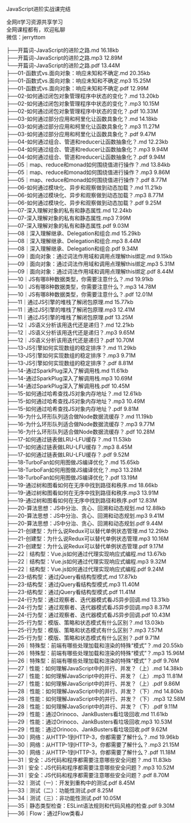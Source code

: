 JavaScript进阶实战课完结

全网it学习资源共享学习<br>全网课程都有，欢迎私聊<br>微信：jerryttom<br>

├──开篇词-JavaScript的进阶之路.md 16.18kb<br> ├──开篇词-JavaScript的进阶之路.mp3 12.89M<br> └──开篇词-JavaScript的进阶之路.pdf 13.44M<br> ├──01-函数式vs.面向对象：响应未知和不确定.md 20.35kb<br> ├──01-函数式vs.面向对象：响应未知和不确定.mp3 15.25M<br> ├──01-函数式vs.面向对象：响应未知和不确定.pdf 12.99M<br> ├──02-如何通过闭包对象管理程序中状态的变化？.md 13.20kb<br> ├──02-如何通过闭包对象管理程序中状态的变化？.mp3 10.15M<br> ├──02-如何通过闭包对象管理程序中状态的变化？.pdf 10.33M<br> ├──03-如何通过部分应用和柯里化让函数具象化？.md 14.18kb<br> ├──03-如何通过部分应用和柯里化让函数具象化？.mp3 11.27M<br> ├──03-如何通过部分应用和柯里化让函数具象化？.pdf 9.47M<br> ├──04-如何通过组合、管道和reducer让函数抽象化？.md 12.23kb<br> ├──04-如何通过组合、管道和reducer让函数抽象化？.mp3 9.94M<br> ├──04-如何通过组合、管道和reducer让函数抽象化？.pdf 9.94M<br> ├──05｜map、reduce和monad如何围绕值进行操作？.md 13.84kb<br> ├──05｜map、reduce和monad如何围绕值进行操作？.mp3 9.86M<br> ├──05｜map、reduce和monad如何围绕值进行操作？.pdf 8.77M<br> ├──06-如何通过模块化、异步和观察做到动态加载？.md 11.21kb<br> ├──06-如何通过模块化、异步和观察做到动态加载？.mp3 8.77M<br> ├──06-如何通过模块化、异步和观察做到动态加载？.pdf 9.25M<br> ├──07-深入理解对象的私有和静态属性.md 12.24kb<br> ├──07-深入理解对象的私有和静态属性.mp3 7.99M<br> ├──07-深入理解对象的私有和静态属性.pdf 9.03M<br> ├──08｜深入理解继承、Delegation和组合.md 15.29kb<br> ├──08｜深入理解继承、Delegation和组合.mp3 8.44M<br> ├──08｜深入理解继承、Delegation和组合.pdf 9.34M<br> ├──09｜面向对象：通过词法作用域和调用点理解this绑定.md 9.15kb<br> ├──09｜面向对象：通过词法作用域和调用点理解this绑定.mp3 5.31M<br> ├──09｜面向对象：通过词法作用域和调用点理解this绑定.pdf 8.44M<br> ├──10｜JS有哪8种数据类型，你需要注意什么？.md 19.91kb<br> ├──10｜JS有哪8种数据类型，你需要注意什么？.mp3 14.78M<br> ├──10｜JS有哪8种数据类型，你需要注意什么？.pdf 12.01M<br> ├──11｜通过JS引擎的堆栈了解闭包原理.md 15.77kb<br> ├──11｜通过JS引擎的堆栈了解闭包原理.mp3 12.41M<br> ├──11｜通过JS引擎的堆栈了解闭包原理.pdf 13.25M<br> ├──12｜JS语义分析该用迭代还是递归？.md 12.21kb<br> ├──12｜JS语义分析该用迭代还是递归？.mp3 9.65M<br> ├──12｜JS语义分析该用迭代还是递归？.pdf 10.70M<br> ├──13-JS引擎如何实现数组的稳定排序？.md 11.29kb<br> ├──13-JS引擎如何实现数组的稳定排序？.mp3 9.71M<br> ├──13-JS引擎如何实现数组的稳定排序？.pdf 8.81M<br> ├──14-通过SparkPlug深入了解调用栈.md 11.61kb<br> ├──14-通过SparkPlug深入了解调用栈.mp3 10.69M<br> ├──14-通过SparkPlug深入了解调用栈.pdf 10.45M<br> ├──15-如何通过哈希查找JS对象内存地址？.md 12.61kb<br> ├──15-如何通过哈希查找JS对象内存地址？.mp3 10.49M<br> ├──15-如何通过哈希查找JS对象内存地址？.pdf 9.81M<br> ├──16-为什么环形队列适合做Node数据流缓存？.md 11.19kb<br> ├──16-为什么环形队列适合做Node数据流缓存？.mp3 9.77M<br> ├──16-为什么环形队列适合做Node数据流缓存？.pdf 10.28M<br> ├──17-如何通过链表做LRU-LFU缓存？.md 11.53kb<br> ├──17-如何通过链表做LRU-LFU缓存？.mp3 8.45M<br> ├──17-如何通过链表做LRU-LFU缓存？.pdf 9.52M<br> ├──18-TurboFan如何用图做JS编译优化？.md 15.65kb<br> ├──18-TurboFan如何用图做JS编译优化？.mp3 13.28M<br> ├──18-TurboFan如何用图做JS编译优化？.pdf 13.19M<br> ├──19-通过树和图看如何在无序中找到路径和秩序.md 18.66kb<br> ├──19-通过树和图看如何在无序中找到路径和秩序.mp3 13.91M<br> ├──19-通过树和图看如何在无序中找到路径和秩序.pdf 12.83M<br> ├──20-算法思想：JS中分治、贪心、回溯和动态规划.md 12.88kb<br> ├──20-算法思想：JS中分治、贪心、回溯和动态规划.mp3 9.41M<br> ├──20-算法思想：JS中分治、贪心、回溯和动态规划.pdf 9.44M<br> ├──21-创建型：为什么说Redux可以替代单例状态管理.md 12.29kb<br> ├──21-创建型：为什么说Redux可以替代单例状态管理.mp3 10.16M<br> ├──21-创建型：为什么说Redux可以替代单例状态管理.pdf 9.17M<br> ├──22｜结构型：Vue.js如何通过代理实现响应式编程.md 13.67kb<br> ├──22｜结构型：Vue.js如何通过代理实现响应式编程.mp3 9.32M<br> ├──22｜结构型：Vue.js如何通过代理实现响应式编程.pdf 9.24M<br> ├──23-结构型：通过jQuery看结构型模式.md 17.87kb<br> ├──23-结构型：通过jQuery看结构型模式.mp3 11.40M<br> ├──23-结构型：通过jQuery看结构型模式.pdf 11.41M<br> ├──24-行为型：通过观察者、迭代器模式看JS异步回调.md 13.31kb<br> ├──24-行为型：通过观察者、迭代器模式看JS异步回调.mp3 8.37M<br> ├──24-行为型：通过观察者、迭代器模式看JS异步回调.pdf 10.43M<br> ├──25-行为型：模版、策略和状态模式有什么区别？.md 13.03kb<br> ├──25-行为型：模版、策略和状态模式有什么区别？.mp3 7.57M<br> ├──25-行为型：模版、策略和状态模式有什么区别？.pdf 9.71M<br> ├──26｜特殊型：前端有哪些处理加载和渲染的特殊“模式”？.md 20.55kb<br> ├──26｜特殊型：前端有哪些处理加载和渲染的特殊“模式”？.mp3 15.96M<br> ├──26｜特殊型：前端有哪些处理加载和渲染的特殊“模式”？.pdf 9.76M<br> ├──27｜性能：如何理解JavaScript中的并行、并发？（上）.md 14.38kb<br> ├──27｜性能：如何理解JavaScript中的并行、并发？（上）.mp3 11.81M<br> ├──27｜性能：如何理解JavaScript中的并行、并发？（上）.pdf 9.86M<br> ├──28｜性能：如何理解JavaScript中的并行、并发？（下）.md 14.80kb<br> ├──28｜性能：如何理解JavaScript中的并行、并发？（下）.mp3 12.58M<br> ├──28｜性能：如何理解JavaScript中的并行、并发？（下）.pdf 9.11M<br> ├──29｜性能：通过Orinoco、JankBusters看垃圾回收.md 11.61kb<br> ├──29｜性能：通过Orinoco、JankBusters看垃圾回收.mp3 10.53M<br> ├──29｜性能：通过Orinoco、JankBusters看垃圾回收.pdf 9.62M<br> ├──30｜网络：从HTTP-1到HTTP-3，你都需要了解什么？.md 19.96kb<br> ├──30｜网络：从HTTP-1到HTTP-3，你都需要了解什么？.mp3 21.15M<br> ├──30｜网络：从HTTP-1到HTTP-3，你都需要了解什么？.pdf 11.18M<br> ├──31｜安全：JS代码和程序都需要注意哪些安全问题？.md 11.83kb<br> ├──31｜安全：JS代码和程序都需要注意哪些安全问题？.mp3 10.52M<br> ├──31｜安全：JS代码和程序都需要注意哪些安全问题？.pdf 8.70M<br> ├──32｜测试（一）：开发到重构中的测试.pdf 8.45M<br> ├──33｜测试（二）：功能性测试.pdf 8.25M<br> ├──34｜测试（三）：非功能性测试.pdf 10.05M<br> ├──35｜静态类型检查：ESLint语法规则和代码风格的检查.pdf 9.30M<br> ├──36｜Flow：通过Flow类看J